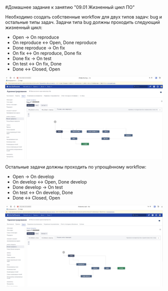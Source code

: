 #Домашнее задание к занятию "09.01 Жизненный цикл ПО"

Необходимо создать собственные workflow для двух типов задач: bug и остальные типы задач. Задачи типа bug должны проходить следующий жизненный цикл:

-  Open -> On reproduce
-  On reproduce <-> Open, Done reproduce
-  Done reproduce -> On fix
-  On fix <-> On reproduce, Done fix
-  Done fix -> On test
-  On test <-> On fix, Done
-  Done <-> Closed, Open

 ![bug](img/bug.jpg)

Остальные задачи должны проходить по упрощённому workflow:

-  Open -> On develop
-  On develop <-> Open, Done develop
-  Done develop -> On test
-  On test <-> On develop, Done
-  Done <-> Closed, Open

 ![task](img/task.jpg)
